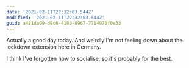 ```yaml
---
date: '2021-02-11T22:32:03.544Z'
modified: '2021-02-11T22:32:03.544Z'
guid: a481da09-d9c6-4180-8967-7714970f0e33
---
```

Actually a good day today. And weirdly I'm not feeling down about the lockdown extension here in Germany. 

I think I've forgotten how to socialise, so it's probably for the best.

